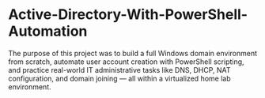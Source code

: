 # Active-Directory-With-PowerShell-Automation
The purpose of this project was to build a full Windows domain environment from scratch, automate user account creation with PowerShell scripting, and practice real-world IT administrative tasks like DNS, DHCP, NAT configuration, and domain joining — all within a virtualized home lab environment.
